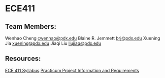 # ECE411

## Team Members:
Wenhao Cheng [cwenhao@pdx.edu](cwenhao@pdx.edu)
Blaine R. Jemmett [brj@pdx.edu](brj@pdx.edu)
Xuening Jia [xuening@pdx.edu](xuening@pdx.edu)
Jiaqi Liu [liujiaq@pdx.edu](liujiaq@pdx.edu)

## Resources: 
[ECE 411 Syllabus](http://web.cecs.pdx.edu/~faustm/ece411/syllabus.pdf)
[ Practicum Project Information and Requirements](http://web.cecs.pdx.edu/~faustm/ece411/homework/PracticumProjectDescription.pdf)
